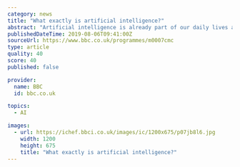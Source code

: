 ```yaml
---
category: news
title: "What exactly is artificial intelligence?"
abstract: "Artificial intelligence is already part of our daily lives and likely to change our societies forever. Jason Smith asks how we seize its potential while avoiding its pitfalls. Show more As a society, we are becoming increasingly surrounded by artificial ..."
publishedDateTime: 2019-08-06T09:41:00Z
sourceUrl: https://www.bbc.co.uk/programmes/m0007cmc
type: article
quality: 40
score: 40
published: false

provider:
  name: BBC
  id: bbc.co.uk

topics:
  - AI

images:
  - url: https://ichef.bbci.co.uk/images/ic/1200x675/p07jb8l6.jpg
    width: 1200
    height: 675
    title: "What exactly is artificial intelligence?"
---
```

